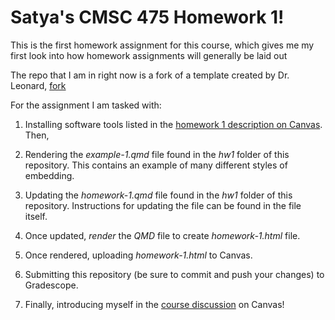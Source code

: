 
# Satya's CMSC 475 Homework 1!

This is the first homework assignment for this course, which gives me my first look into how homework assignments will generally be laid out

The repo that I am in right now is a fork of a template created by Dr. Leonard, [fork](https://docs.github.com/en/pull-requests/collaborating-with-pull-requests/working-with-forks/about-forks) 

For the assignment I am tasked with: 

1. Installing software tools listed in the [homework 1 description on Canvas](https://virginiacommonwealth.instructure.com/courses/93957/assignments/853460?module_item_id=3241421).  Then,

2. Rendering the *example-1.qmd* file found in the *hw1* folder of this repository.  This contains an example
of many different styles of embedding.

3. Updating the *homework-1.qmd* file found in the *hw1* folder of this repository.  Instructions for updating the file can be found in the file itself.

4. Once updated, *render* the *QMD* file to create *homework-1.html* file.

5. Once rendered, uploading *homework-1.html* to Canvas.

6. Submitting this repository (be sure to commit and push your changes) to Gradescope.

7. Finally, introducing myself in the [course discussion](https://virginiacommonwealth.instructure.com/courses/93957/discussion_topics/712041) on Canvas!



